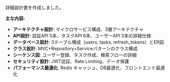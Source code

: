 詳細設計書を作成しました。

**主な内容:**
- **アーキテクチャ設計**: マイクロサービス構成、3層アーキテクチャ
- **API設計**: 認証API 5本、タスクAPI 6本、ユーザーAPI 3本の詳細仕様
- **データベース設計**: 3テーブル構成（users, tasks, refresh_tokens）とER図
- **クラス設計**: MVC+Repository+Serviceパターンのクラス構成
- **シーケンス図**: ユーザー登録、タスク作成、検索フローの詳細
- **セキュリティ設計**: JWT認証、Rate Limiting、データ保護
- **パフォーマンス最適化**: Redis キャッシュ、DB最適化、フロントエンド最適化
